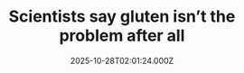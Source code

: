 ---
title: "Scientists say gluten isn’t the problem after all"
date: 2025-10-28T02:01:24.000Z
category: Health
externalLink: "https://www.sciencedaily.com/releases/2025/10/251027023754.htm"
image: ""
excerpt: "Groundbreaking research published in The Lancet suggests that most people who believe they’re sensitive to gluten are actually reacting to other factors like FODMAPs or brain-gut dynamics. The study challenges the idea that gluten itself is the culprit behind symptoms in non-coeliac gluten sensitivity. Experts call for better diagnostic tools, more personalized treatment, and an end to unnecessary gluten avoidance.…"
---